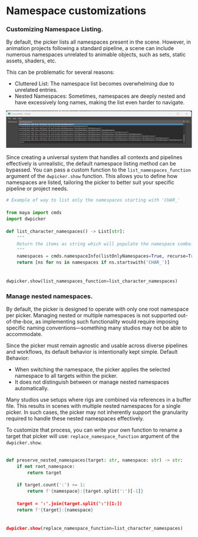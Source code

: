 # Namespace customizations


### Customizing Namespace Listing.

By default, the picker lists all namespaces present in the scene. However, in animation projects following a standard pipeline, a scene can include numerous namespaces unrelated to animable objects, such as sets, static assets, shaders, etc.

This can be problematic for several reasons:

- Cluttered List: The namespace list becomes overwhelming due to unrelated entries.
- Nested Namespaces: Sometimes, namespaces are deeply nested and have excessively long names, making the list even harder to navigate.

![alt text](../images/namespacecombo.png)

Since creating a universal system that handles all contexts and pipelines effectively is unrealistic, the default namespace listing method can be bypassed.
You can pass a custom function to the `list_namespaces_function` argument of the `dwpicker.show` function. This allows you to define how namespaces are listed, tailoring the picker to better suit your specific pipeline or project needs.


```python
# Example of way to list only the namespaces starting with 'CHAR_'

from maya import cmds
import dwpicker

def list_character_namespaces() -> List[str]:
    """
    Return the items as string which will populate the namespace combo.
    """
    namespaces = cmds.namespaceInfo(listOnlyNamespaces=True, recurse=True)
    return [ns for ns in namespaces if ns.startswith('CHAR_')]


dwpicker.show(list_namespaces_function=list_character_namespaces)

```


### Manage nested namespaces.

By default, the picker is designed to operate with only one root namespace per picker. Managing nested or multiple namespaces is not supported out-of-the-box, as implementing such functionality would require imposing specific naming conventions—something many studios may not be able to accommodate.

Since the picker must remain agnostic and usable across diverse pipelines and workflows, its default behavior is intentionally kept simple.
Default Behavior:

- When switching the namespace, the picker applies the selected namespace to all targets within the picker.
- It does not distinguish between or manage nested namespaces automatically.

Many studios use setups where rigs are combined via references in a buffer file. This results in scenes with multiple nested namespaces for a single picker. In such cases, the picker may not inherently support the granularity required to handle these nested namespaces effectively.

To customize that process, you can write your own function to rename a target that picker will use: `replace_namespace_function` argument of the `dwpicker.show`.


```python

def preserve_nested_namespaces(target: str, namespace: str) -> str:
    if not root_namespace:
        return target

    if target.count(':') <= 1:
        return f'{namespace}:{target.split(':')[-1]}

    target = ':'.join(target.split(':')[1:])
    return f'{target}:{namespace}


dwpicker.show(replace_namespace_function=list_character_namespaces)
```

